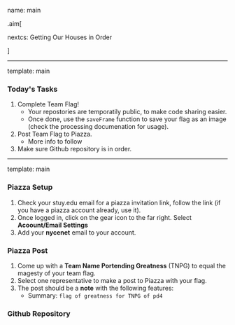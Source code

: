 name: main

.aim[<div>
nextcs: Getting Our Houses in Order
</div>]


---
template: main

### Today's Tasks
1. Complete Team Flag!
   - Your repostories are temporatily public, to make code sharing easier.
   - Once done, use the `saveFrame` function to save your flag as an image (check the processing documenation for usage).
2. Post Team Flag to Piazza.
   - More info to follow
3. Make sure Github repository is in order.

---
template: main

### Piazza Setup
1. Check your stuy.edu email for a piazza invitation link, follow the link (if you have a piazza account already, use it).
2. Once logged in, click on the gear icon to the far right. Select __Acoount/Email Settings__
3. Add your __nycenet__ email to your account.

### Piazza Post
1. Come up with a __Team Name Portending Greatness__ (TNPG) to equal the magesty of your team flag.
2. Select one representative to make a post to Piazza with your flag.
3. The post should be a __note__ with the following features:
   - Summary: `flag of greatness for TNPG of pd4`


### Github Repository
